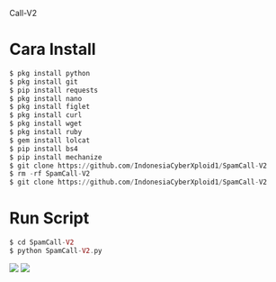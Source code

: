 Call-V2
# Cara Install
```python
$ pkg install python
$ pkg install git
$ pip install requests
$ pkg install nano
$ pkg install figlet
$ pkg install curl
$ pkg install wget
$ pkg install ruby
$ gem install lolcat
$ pip install bs4
$ pip install mechanize
$ git clone https://github.com/IndonesiaCyberXploid1/SpamCall-V2
$ rm -rf SpamCall-V2
$ git clone https://github.com/IndonesiaCyberXploid1/SpamCall-V2
```
# Run Script
```php
$ cd SpamCall-V2
$ python SpamCall-V2.py
```
[![](https://img.shields.io/static/v1?logo=youtube&label=subscribe&message=ANGGA%20XPLOIT&color=green)](https://youtube.com/channel/UCLgsOkTQlyixvUHia5pTA3w)
[![](https://img.shields.io/static/v1?logo=youtube&label=subscribe&message=ANGGA%20XPOIT&color=green)](https://youtube.com/channel/UCLgsOkTQlyixvUHia5pTA3w)
